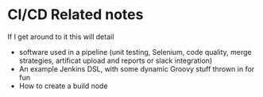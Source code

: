 # CI/CD Related notes
If I get around to it this will detail 
* software used in a pipeline (unit testing, Selenium, code quality, merge strategies, artificat upload and reports or slack integration)
* An example Jenkins DSL, with some dynamic Groovy stuff thrown in for fun
* How to create a build node

